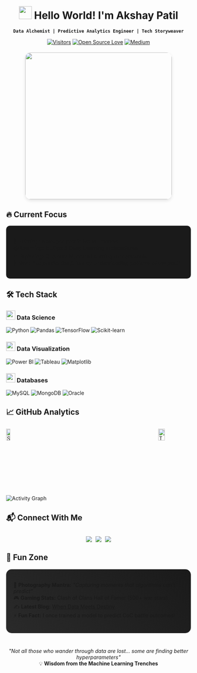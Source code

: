 <div align="center">
  
# <img src="https://media.giphy.com/media/qgQUggAC3Pfv687qPC/giphy.gif" width="35"> Hello World! I'm Akshay Patil
**`Data Alchemist | Predictive Analytics Engineer | Tech Storyweaver`**

[![Visitors](https://visitor-badge.glitch.me/badge?page_id=akshaypatil0906.akshaypatil0906)](https://github.com/akshaypatil0906)
[![Open Source Love](https://badges.frapsoft.com/os/v2/open-source.svg?v=103)](https://github.com/akshaypatil0906)
[![Medium](https://img.shields.io/badge/Medium-12100E?style=flat&logo=medium&logoColor=white)](https://medium.com/@yourblog)

</div>

<div style="display: flex; justify-content: center; margin: 20px 0">
  <img src="https://media.giphy.com/media/qgQUggAC3Pfv687qPC/giphy.gif" width="400" style="border-radius: 15px; box-shadow: 0 4px 8px rgba(0,0,0,0.1)">
</div>

## 🔥 Current Focus
<div style="background: #1a1a1a; padding: 20px; border-radius: 10px; margin: 15px 0">
  
🚀 **Building:** Next-gen predictive ML models  
📚 **Learning:** MLOps & Deep Learning architectures  
💡 **Exploring:** Quantum Machine Learning fundamentals  
🎯 **Goal:** _"To predict the future by understanding patterns of the past"_

</div>

## 🛠️ Tech Stack

### <img src="https://cdn-icons-png.flaticon.com/512/2103/2103833.png" width="25"> Data Science
![Python](https://img.shields.io/badge/Python-3776AB?style=for-the-badge&logo=python&logoColor=white)
![Pandas](https://img.shields.io/badge/Pandas-150458?style=for-the-badge&logo=pandas&logoColor=white)
![TensorFlow](https://img.shields.io/badge/TensorFlow-FF6F00?style=for-the-badge&logo=tensorflow&logoColor=white)
![Scikit-learn](https://img.shields.io/badge/ScikitLearn-F7931E?style=for-the-badge&logo=scikit-learn&logoColor=white)

### <img src="https://cdn-icons-png.flaticon.com/512/873/873107.png" width="25"> Data Visualization
![Power BI](https://img.shields.io/badge/Power_BI-F2C811?style=for-the-badge&logo=powerbi&logoColor=black)
![Tableau](https://img.shields.io/badge/Tableau-E97627?style=for-the-badge&logo=tableau&logoColor=white)
![Matplotlib](https://img.shields.io/badge/Matplotlib-%2300768B.svg?style=for-the-badge&logo=matplotlib&logoColor=white)

### <img src="https://cdn-icons-png.flaticon.com/512/6132/6132221.png" width="25"> Databases
![MySQL](https://img.shields.io/badge/MySQL-4479A1?style=for-the-badge&logo=mysql&logoColor=white)
![MongoDB](https://img.shields.io/badge/MongoDB-47A248?style=for-the-badge&logo=mongodb&logoColor=white)
![Oracle](https://img.shields.io/badge/Oracle-F80000?style=for-the-badge&logo=oracle&logoColor=white)

## 📈 GitHub Analytics

<div style="display: flex; justify-content: space-between; margin: 25px 0">
  <a href="https://github.com/akshaypatil0906">
    <img width="45%" src="https://github-readme-stats.vercel.app/api?username=akshaypatil0906&show_icons=true&theme=radical&border_radius=10" alt="Stats">
  </a>
  <a href="https://github.com/akshaypatil0906">
    <img width="45%" src="https://github-readme-stats.vercel.app/api/top-langs/?username=akshaypatil0906&layout=compact&theme=vision-friendly-dark&border_radius=10" alt="Top Langs">
  </a>
</div>

![Activity Graph](https://github-readme-activity-graph.vercel.app/graph?username=akshaypatil0906&theme=react-dark&hide_border=true&area=true)

## 📬 Connect With Me

<div style="display: flex; gap: 10px; justify-content: center; margin-top: 30px">
  <a href="mailto:akshaypatil0906@gmail.com">
    <img src="https://img.shields.io/badge/Gmail-D14836?style=for-the-badge&logo=gmail&logoColor=white">
  </a>
  <a href="https://linkedin.com/in/yourprofile">
    <img src="https://img.shields.io/badge/LinkedIn-0077B5?style=for-the-badge&logo=linkedin&logoColor=white">
  </a>
  <a href="https://medium.com/@yourblog">
    <img src="https://img.shields.io/badge/Medium-12100E?style=for-the-badge&logo=medium&logoColor=white">
  </a>
</div>

## 🎯 Fun Zone

<div style="background: linear-gradient(45deg, #2a2a2a, #1a1a1a); padding: 20px; border-radius: 15px; margin: 20px 0">
  
📸 **Photography Mantra:** _"Capturing moments that algorithms can't predict"_  
🎮 **Gaming Stats:** Clash of Clans Hall of Famer (500+ war stars)  
✍️ **Latest Blog:** [When Data Meets Destiny](https://medium.com/@yourblog)  
⚡ **Fun Fact:** I once trained a model to predict CoC battle outcomes!

</div>

<div align="center" style="margin-top: 40px">
  
_"Not all those who wander through data are lost... some are finding better hyperparameters"_  
💡 **Wisdom from the Machine Learning Trenches**

</div>
